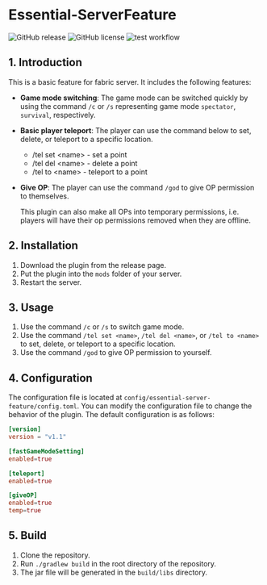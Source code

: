 # Essential-ServerFeature

![GitHub release](https://img.shields.io/github/v/release/Team-Jackdaw/Essential-ServerFeature?include_prereleases)
![GitHub license](https://img.shields.io/github/license/Team-Jackdaw/Essential-ServerFeature)
![test workflow](https://github.com/Team-Jackdaw/Essential-ServerFeature/actions/workflows/build.yml/badge.svg)

## 1. Introduction

This is a basic feature for fabric server. It includes the following features:

- **Game mode switching**: The game mode can be switched quickly by using the command `/c` or `/s` representing game mode `spectator`, `survival`, respectively.

- **Basic player teleport**: The player can use the command below to set, delete, or teleport to a specific location.

  - /tel set \<name> - set a point
  - /tel del \<name> - delete a point 
  - /tel to \<name> - teleport to a point

- **Give OP**: The player can use the command `/god` to give OP permission to themselves.

  This plugin can also make all OPs into temporary permissions, i.e. players will have their op permissions removed when they are offline.

## 2. Installation

1. Download the plugin from the release page.
2. Put the plugin into the `mods` folder of your server.
3. Restart the server.

## 3. Usage

1. Use the command `/c` or `/s` to switch game mode.
2. Use the command `/tel set <name>`, `/tel del <name>`, or `/tel to <name>` to set, delete, or teleport to a specific location.
3. Use the command `/god` to give OP permission to yourself.

## 4. Configuration

The configuration file is located at `config/essential-server-feature/config.toml`. You can modify the configuration file to change the behavior of the plugin. The default configuration is as follows:

```toml
[version]
version = "v1.1"

[fastGameModeSetting]
enabled=true

[teleport]
enabled=true

[giveOP]
enabled=true
temp=true
```

## 5. Build

1. Clone the repository.
2. Run `./gradlew build` in the root directory of the repository.
3. The jar file will be generated in the `build/libs` directory.
